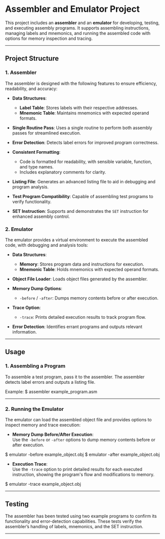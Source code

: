 # Assembler and Emulator Project

This project includes an **assembler** and an **emulator** for developing, testing, and executing assembly programs. It supports assembling instructions, managing labels and mnemonics, and running the assembled code with options for memory inspection and tracing.

---

## Project Structure

### 1. Assembler

The assembler is designed with the following features to ensure efficiency, readability, and accuracy:

- **Data Structures**:  
  - **Label Table**: Stores labels with their respective addresses.
  - **Mnemonic Table**: Maintains mnemonics with expected operand formats.
  
- **Single Routine Pass**: Uses a single routine to perform both assembly passes for streamlined execution.

- **Error Detection**: Detects label errors for improved program correctness.

- **Consistent Formatting**: 
  - Code is formatted for readability, with sensible variable, function, and type names.
  - Includes explanatory comments for clarity.
  
- **Listing File**: Generates an advanced listing file to aid in debugging and program analysis.

- **Test Program Compatibility**: Capable of assembling test programs to verify functionality.

- **SET Instruction**: Supports and demonstrates the `SET` instruction for enhanced assembly control.

### 2. Emulator

The emulator provides a virtual environment to execute the assembled code, with debugging and analysis tools:

- **Data Structures**:
  - **Memory**: Stores program data and instructions for execution.
  - **Mnemonic Table**: Holds mnemonics with expected operand formats.
  
- **Object File Loader**: Loads object files generated by the assembler.

- **Memory Dump Options**:
  - `-before` / `-after`: Dumps memory contents before or after execution.

- **Trace Option**: 
  - `-trace`: Prints detailed execution results to track program flow.
  
- **Error Detection**: Identifies errant programs and outputs relevant information.

---

## Usage

### 1. Assembling a Program

To assemble a test program, pass it to the assembler. The assembler detects label errors and outputs a listing file.

Example:
$ assembler example_program.asm

---

### 2. Running the Emulator

The emulator can load the assembled object file and provides options to inspect memory and trace execution:

- **Memory Dump Before/After Execution**:  
  Use the `-before` or `-after` options to dump memory contents before or after execution.

$ emulator -before example_object.obj
$ emulator -after example_object.obj

- **Execution Trace**:  
  Use the `-trace` option to print detailed results for each executed instruction, showing the program's flow and modifications to memory.

$ emulator -trace example_object.obj

---

## Testing

The assembler has been tested using two example programs to confirm its functionality and error-detection capabilities. These tests verify the assembler’s handling of labels, mnemonics, and the SET instruction.

---
